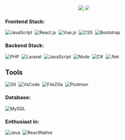 <div align="center"> 
  <a href = "https://mail.google.com/mail/u/0/#inbox?compose=GTvVlcRwPVsxJDTZcZFdShhznSnMRlGFfZNdxMCBqDLNPGqGwfpjxFZwQmdVzgpdVwWznfvrcvMJM"> <img src="https://img.shields.io/badge/-Gmail-%23333?style=for-the-badge&logo=gmail&logoColor=white" target="_blank">   </a>
  <a href="https://www.linkedin.com/in/hermes-santos-8596031a0/" target="_blank"><img src="https://img.shields.io/badge/-LinkedIn-%230077B5?style=for-the-badge&logo=linkedin&logoColor=white" style="border-radius: 30px" target="_blank"></a> 
 </div>

 
### Frontend Stack:
![JavaScript](https://img.shields.io/badge/-JavaScript-0D1117?style=for-the-badge&logo=javascript&logoColor=yellow&labelColor=0D1117)&nbsp;
![React.js](https://img.shields.io/badge/-React.js-0D1117?style=for-the-badge&logo=react&labelColor=0D1117)&nbsp;
![Vue.js](https://img.shields.io/badge/-Vue.js-0D1117?style=for-the-badge&logo=vue.js&logoColor=green&labelColor=0D1117)&nbsp;
![CSS](https://img.shields.io/badge/-CSS-0D1117?style=for-the-badge&logo=CSS3&logoColor=1572B6&labelColor=0D1117)&nbsp;
![Bootstrap](https://img.shields.io/badge/-Bootstrap.js-0D1117?style=for-the-badge&logo=bootstrap&labelColor=0D1117)&nbsp;



### Backend Stack:
![PHP](https://img.shields.io/badge/-Php-0D1117?style=for-the-badge&logo=php&logoColor=blue&labelColor=0D1117)&nbsp;
![Laravel](https://img.shields.io/badge/-Laravel-0D1117?style=for-the-badge&logo=laravel&labelColor=0D1117)&nbsp;
![JavaScript](https://img.shields.io/badge/-JavaScript-0D1117?style=for-the-badge&logo=javascript&logoColor=yellow&labelColor=0D1117)&nbsp;
![Node](https://img.shields.io/badge/-Node.js-0D1117?style=for-the-badge&logo=node.js&labelColor=0D1117)&nbsp;
![C#](https://img.shields.io/badge/-cSharp-0D1117?style=for-the-badge&logo=csharp&logoColor=purple&labelColor=0D1117)&nbsp;
![.Net](https://img.shields.io/badge/-.Net-0D1117?style=for-the-badge&logo=.net&logoColor=white&labelColor=0D1117)&nbsp;

## Tools
![Git](https://img.shields.io/badge/-Git-0D1117?style=for-the-badge&logo=git&labelColor=0D1117)&nbsp;
![VsCode](https://img.shields.io/badge/-VsCode-0D1117?style=for-the-badge&logo=vscode&labelColor=0D1117)&nbsp;
![FileZilla](https://img.shields.io/badge/-FileZilla-0D1117?style=for-the-badge&logo=FileZilla&labelColor=0D1117)&nbsp;
![Postman](https://img.shields.io/badge/-Postman-0D1117?style=for-the-badge&logo=Postman&labelColor=0D1117)&nbsp;

### Database:
![MySQL](https://img.shields.io/badge/-mysql-0D1117?style=for-the-badge&logo=mysql&labelColor=0D1117)&nbsp;
  
### Enthusiast in:
![Java](https://img.shields.io/badge/-Java-0D1117?style=for-the-badge&logo=Java&labelColor=0D1117&textColor=0D1117)&nbsp;
![ReactNative](https://img.shields.io/badge/-ReactNative-0D1117?style=for-the-badge&logo=react&labelColor=0D1117)&nbsp;

